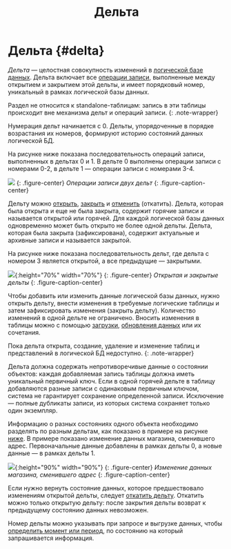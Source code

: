 ﻿---
layout: default
title: Дельта
nav_order: 13
parent: Основные понятия
grand_parent: Обзор понятий, компонентов и связей
has_children: false
has_toc: false
---

# Дельта {#delta}

_Дельта_ — целостная совокупность изменений в [логической базе данных](../logical_db/logical_db.md). 
Дельта включает все [операции записи](../write_operation/write_operation.md), выполненные между открытием и 
закрытием этой дельты, и имеет порядковый номер, уникальный в рамках логической базы данных.

Раздел не относится к standalone-таблицам: запись в эти таблицы происходит вне механизма дельт и операций записи.
{: .note-wrapper}

Нумерация дельт начинается с 0. Дельты, упорядоченные в порядке возрастания их номеров, формируют историю 
состояний данных логической БД.

На рисунке ниже показана последовательность операций записи, выполненных в дельтах 0 и 1. 
В дельте 0 выполнены операции записи с номерами 0-2, в дельте 1 — операции записи с номерами 3-4.

![](delta_operations.svg)
{: .figure-center}
*Операции записи двух дельт*
{: .figure-caption-center}

Дельту можно [открыть](../../../reference/sql_plus_requests/BEGIN_DELTA/BEGIN_DELTA.md), 
[закрыть](../../../reference/sql_plus_requests/COMMIT_DELTA/COMMIT_DELTA.md) и 
[отменить](../../../reference/sql_plus_requests/ROLLBACK_DELTA/ROLLBACK_DELTA.md) (откатить). 
Дельта, которая была открыта и еще не была закрыта, содержит горячие записи и называется открытой 
или горячей. Для каждой логической базы данных одновременно может быть открыто не более одной дельты. 
Дельта, которая была закрыта (зафиксирована), содержит актуальные и архивные записи и называется закрытой.

На рисунке ниже показана последовательность дельт, где дельта с номером 3 является открытой, а все 
предыдущие — закрытыми.

![](delta_types.svg){:height="70%" width="70%"}
{: .figure-center}
*Открытая и закрытые дельты*
{: .figure-caption-center}

Чтобы добавить или изменить данные логической базы данных, нужно открыть дельту, внести изменения в требуемые логические 
таблицы и затем зафиксировать изменения (закрыть дельту). Количество изменений в одной дельте не ограничено. 
Вносить изменения в таблицы можно с помощью [загрузки](../../../working_with_system/data_upload/data_upload.md), 
[обновления данных](../../../working_with_system/data_update/data_update.md) или их сочетания.

Пока дельта открыта, создание, удаление и изменение таблиц и представлений в логической БД недоступно.
{: .note-wrapper}

Дельта должна содержать непротиворечивые данные о состоянии объектов: каждая добавляемая запись таблицы должна иметь 
уникальный первичный ключ. Если в одной горячей дельте в таблицу добавляются разные записи с одинаковым первичным ключом, 
система не гарантирует сохранение определенной записи. Исключение — полные дубликаты записи, из которых система 
сохраняет только один экземпляр. 

Информацию о разных состояниях одного объекта необходимо разделять по разным дельтам, как показано в примере на рисунке 
[ниже](#img_data_update). В примере показано изменение данных магазина, сменившего адрес. Первоначальные данные 
добавлены в рамках дельты 0, а новые данные — в рамках дельты 1.

<a id="img_data_update"></a>
![](data_update.svg){:height="90%" width="90%"}
{: .figure-center}
*Изменение данных магазина, сменившего адрес*
{: .figure-caption-center}

Если нужно вернуть состояние данных, которое предшествовало изменениям открытой 
дельты, следует [откатить дельту](../../../reference/sql_plus_requests/ROLLBACK_DELTA/ROLLBACK_DELTA.md).
Откатить можно только открытую дельту: после закрытия дельты возврат к предыдущему состоянию данных невозможен.

Номер дельты можно указывать при запросе и выгрузке данных, чтобы 
[определить момент или период](../../../reference/sql_plus_requests/SELECT/SELECT.md#for_system_time), 
по состоянию на который запрашивается информация.